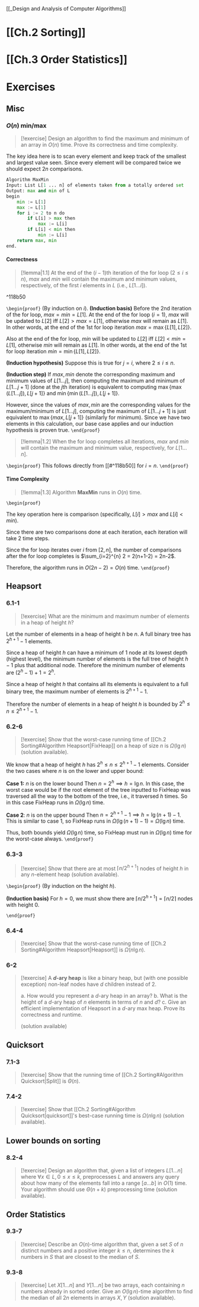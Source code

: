 [[_Design and Analysis of Computer Algorithms]]

# [[Ch.2 Sorting]]


# [[Ch.3 Order Statistics]]


# Exercises

## Misc

### $O(n)$ min/max

> [!exercise]
> Design an algorithm to find the maximum and minimum of an array in $O(n)$ time. Prove its correctness and time complexity.

The key idea here is to scan every element and keep track of the smallest and largest value seen. Since every element will be compared twice we should expect $2n$ comparisons.

```python
Algorithm MaxMin
Input: List L[1 ... n] of elements taken from a totally ordered set
Output: max and min of L
begin
	min := L[1]
	max := L[1]
	for i := 2 to n do
		if L[i] > max then
			max := L[i]
		if L[i] < min then
			min := L[i]
	return max, min
end.
```


#### Correctness

> [!lemma|1.1]
> At the end of the $(i-1)$th iteration of the for loop ($2 \leq i \leq n$), $max$ and $min$ will contain the maximum and minimum values, respectively, of the first $i$ elements in $L$ (i.e., $L[1 \dots i]$).

^118b50

`\begin{proof}`
(By induction on $i$).
**(Induction basis)** Before the 2nd iteration of the for loop, $max = min = L[1]$. At the end of the for loop ($i=1$), $max$ will be updated to $L[2]$ iff $L[2]>max=L[1]$, otherwise $max$ will remain as $L[1]$. In other words, at the end of the 1st for loop iteration $max=\max \{ L[1], L[2] \}$.

Also at the end of the for loop, $min$ will be updated to $L[2]$ iff $L[2] < min=L[1]$, otherwise $min$ will remain as $L[1]$. In other words, at the end of the 1st for loop iteration $min = \min \{ L[1], L[2] \}$.

**(Induction hypothesis)** Suppose this is true for $j=i$, where $2 \leq i \leq n$.

**(Induction step)** If $max,min$ denote the corresponding maximum and minimum values of $L[1 \dots j]$, then computing the maximum and minimum of $L[1 \dots j+1]$ (done at the $j$th iteration) is equivalent to computing $\max \{ \max (L[1 \dots j]), L[j+1] \}$ and $\min \{ \min (L[1 \dots j]), L[j+1] \}$. 

However, since the values of $max,min$ are the corresponding values for the maximum/minimum of $L[1\dots j]$, computing the maximum of $L[1 \dots j+1]$ is just equivalent to $\max \{ max, L[j+1] \}$ (similarly for minimum). Since we have two elements in this calculation, our base case applies and our induction hypothesis is proven true.
`\end{proof}`


> [!lemma|1.2]
> When the for loop completes all iterations, $max$ and $min$ will contain the maximum and minimum value, respectively, for $L[1 \dots n]$.

`\begin{proof}`
This follows directly from [[#^118b50]] for $i=n$.
`\end{proof}`

#### Time Complexity

> [!lemma|1.3]
> Algorithm **MaxMin** runs in $O(n)$ time.

`\begin{proof}`

The key operation here is comparison (specifically, $L[i] > max$ and $L[i] < min$).

Since there are two comparisons done at each iteration, each iteration will take $2$ time steps.

Since the for loop iterates over $i$ from $[2,n]$, the number of comparisons after the for loop completes is $\sum_{i=2}^{n} 2 = 2(n+1-2) = 2n-2$.

Therefore, the algorithm runs in $O(2n-2) = O(n)$ time.
`\end{proof}`

## Heapsort

### 6.1-1

> [!exercise]
> What are the minimum and maximum number of elements in a heap of height $h$?

Let the number of elements in a heap of height $h$ be $n$. A full binary tree has $2^{h+1}-1$ elements. 

Since a heap of height $h$ can have a minimum of 1 node at its lowest depth (highest level), the minimum number of elements is the full tree of height $h-1$ plus that additional node. Therefore the minimum number of elements are $(2^h-1) + 1 = 2^h$.

Since a heap of height $h$ that contains all its elements is equivalent to a full binary tree, the maximum number of elements is $2^{h+1} - 1$.

Therefore the number of elements in a heap of height $h$ is bounded by $2^h \leq n \leq 2^{h+1} - 1$.


### 6.2-6

> [!exercise]
> Show that the worst-case running time of [[Ch.2 Sorting#Algorithm Heapsort|FixHeap]] on a heap of size $n$ is $\Omega (\lg n)$ (solution available).

We know that a heap of height $h$ has $2^h \leq n \leq 2^{h+1}-1$ elements. Consider the two cases where $n$ is on the lower and upper bound:

**Case 1:** $n$ is on the lower bound
Then $n=2^h \implies h=\lg n$.
In this case, the worst case would be if the root element of the tree inputted to FixHeap was traversed all the way to the bottom of the tree, i.e., it traversed $h$ times. So in this case FixHeap runs in $\Omega (\lg n)$ time.

**Case 2**: $n$ is on the upper bound
Then $n=2^{h+1}-1 \implies h=\lg(n+1) - 1$.
This is similar to case 1, so FixHeap runs in $\Omega (\lg(n+1)-1)=\Omega(\lg n)$ time.

Thus, both bounds yield $\Omega (\lg n)$ time, so FixHeap must run in $\Omega (\lg n)$ time for the worst-case always.
`\end{proof}`


### 6.3-3

> [!exercise]
> Show that there are at most $\lceil n/2^{h+1} \rceil$ nodes of height $h$ in any $n$-element heap (solution available).

`\begin{proof}`
(By induction on the height $h$).

**(Induction basis)** For $h=0$, we must show there are $\lceil n/2^{h+1} \rceil = \lceil n/2 \rceil$ nodes with height $0$.



`\end{proof}`



### 6.4-4

> [!exercise]
> Show that the worst-case running time of [[Ch.2 Sorting#Algorithm Heapsort|Heapsort]] is $\Omega (n \lg n)$.


### 6-2

> [!exercise]
> A **$d$-ary heap** is like a binary heap, but (with one possible exception) non-leaf nodes have $d$ children instead of 2.
> 
> a. How would you represent a $d$-ary heap in an array?
> b. What is the height of a $d$-ary heap of $n$ elements in terms of $n$ and $d$?
> c. Give an efficient implementation of Heapsort in a $d$-ary max heap. Prove its correctness and runtime.
> 
>  (solution available)



## Quicksort


### 7.1-3

> [!exercise]
> Show that the running time of [[Ch.2 Sorting#Algorithm Quicksort|Split]] is $\Theta(n)$.


### 7.4-2

> [!exercise]
> Show that [[Ch.2 Sorting#Algorithm Quicksort|quicksort]]'s best-case running time is $\Omega (n \lg n)$ (solution available).



## Lower bounds on sorting

### 8.2-4

> [!exercise]
> Design an algorithm that, given a list of integers $L[1 \dots n]$ where $\forall x \in L, 0 \leq x \leq k$, preprocesses $L$ and answers any query about how many of the elements fall into a range $[a \dots b]$ in $O(1)$ time. Your algorithm should use $\Theta(n + k)$ preprocessing time (solution available).



## Order Statistics

### 9.3-7

> [!exercise]
> Describe an $O(n)$-time algorithm that, given a set $S$ of $n$ distinct numbers and a positive integer $k \leq n$, determines the $k$ numbers in $S$ that are closest to the median of $S$.



### 9.3-8

> [!exercise]
> Let $X[1 \dots n]$ and $Y[1 \dots n]$ be two arrays, each containing $n$ numbers already in sorted order. Give an $O(\lg n)$-time algorithm to find the median of all $2n$ elements in arrays $X,Y$ (solution available).








